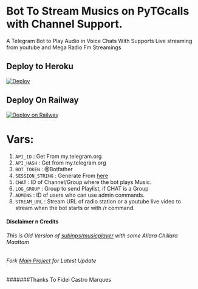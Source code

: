 # Bot To Stream Musics on PyTGcalls with Channel Support.

A Telegram Bot to Play Audio in Voice Chats With Supports Live streaming from youtube and Mega Radio Fm Streamings


## Deploy to Heroku

[![Deploy](https://www.herokucdn.com/deploy/button.svg)](https://heroku.com/deploy?template=https://github.com/shamilhabeebnelli/MwK-Musics/tree/main)

## Deploy On Railway

[![Deploy on Railway](https://railway.app/button.svg)](https://railway.app/new/template?template=https://github.com/shamilhabeebnelli/mwk-musics/tree/main&envs=API_ID,API_HASH,BOT_TOKEN,SESSION_STRING,CHAT,ADMINS,STREAM_URL,ADMIN_ONLY,DUR,LOG_GROUP&optionalEnvs=LOG_GROUP,ADMIN_ONLY,DUR&API_IDDesc=Your+App+id+and+hash+:get+it+from+my.telegram.org/apps&API_HASHDesc=Your+App+id+and+hash+:get+it+from+my.telegram.org/apps&BOT_TOKENDesc=Your+Bot+Api+Token+Get+it+from+@botfather&SESSION_STRINGDesc=your+pyrogram+session+string+:get+it+from+@gensessionbot&ADMINSDesc=your+telegram+ID+And+ids+of+whom+you+wish+to+controll+this&ADMIN_ONLYDesc=Optional+set+this+Y+or+N&LOG_GROUPDesc=Optional:+ID+of+your+bot+commands+log+group;+only+needed+if+you+are+playing+on+channel&CHATDesc=ID+of+channel/group+were+you+want+the+bot+user+to+play&STREAM_URLDesc=Stream+URL+of+radio+station+or+a+youtube+live+video+to+stream+when+the+bot+starts+or+with+/r+command&ADMIN_ONLYDefault=Y&STREAM_URLDefault=https://bit.ly/MwKradio&ADMINSDefault=749673781&DURDefault=300&CHATDefault=-100)

# Vars:
1. `API_ID` : Get From my.telegram.org
2. `API_HASH` : Get from my.telegram.org
3. `BOT_TOKEN` : @Botfather
4. `SESSION_STRING` : Generate From [here](https://t.me/genstr_bot)
5. `CHAT` : ID of Channel/Group where the bot plays Music.
6. `LOG_GROUP` : Group to send Playlist, if CHAT is a Group
7. `ADMINS` : ID of users who can use admin commands.
8. `STREAM_URL` : Stream URL of radio station or a youtube live video to stream when the bot starts or with /r  command.

#### Disclaimer n Credits
###### This is Old Version of [subinps/musicplayer](https://github.com/subinps/MusicPlayer) with some Allara Chillara Maattam
###### Fork [Main Project](https://github.com/subinps/MusicPlayer) for Latest Update
#######Thanks To Fidel Castro Marques 
